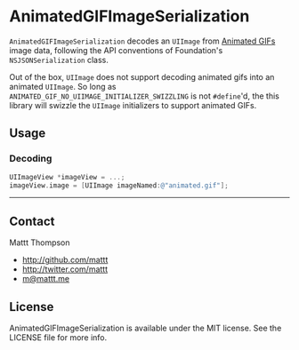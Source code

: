 AnimatedGIFImageSerialization
======================

`AnimatedGIFImageSerialization` decodes an `UIImage` from [Animated GIFs](http://en.wikipedia.org/wiki/Graphics_Interchange_Format) image data, following the API conventions of Foundation's `NSJSONSerialization` class.

Out of the box, `UIImage` does not support decoding animated gifs into an animated `UIImage`. So long as `ANIMATED_GIF_NO_UIIMAGE_INITIALIZER_SWIZZLING` is not `#define`'d, the this library will swizzle the `UIImage` initializers to support animated GIFs.

## Usage

### Decoding

```objective-c
UIImageView *imageView = ...;
imageView.image = [UIImage imageNamed:@"animated.gif"];
```

---

## Contact

Mattt Thompson

- http://github.com/mattt
- http://twitter.com/mattt
- m@mattt.me

## License

AnimatedGIFImageSerialization is available under the MIT license. See the LICENSE file for more info.
